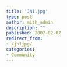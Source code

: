 ```yaml
---
title: 'JN1.jpg'
type: post
author: mith_admin
description: ""
published: 2007-02-07
redirect_from: 
- /jn1jpg/
categories:
- Community
---
```

